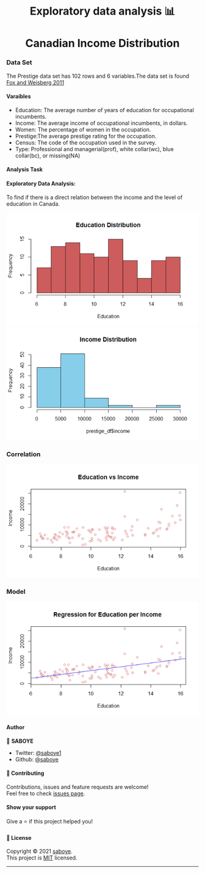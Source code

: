 <h1 align="center">Exploratory data analysis 📊</h1>
<h1 align="center">Canadian Income Distribution</h1>

 <h3> Data Set</h3>
  The Prestige data set has 102 rows and 6 variables.The data set is found <a href="https://socialsciences.mcmaster.ca/jfox/books/Companion/data/Prestige.txt">Fox and Weisberg 2011</a>

 
 #### Varaibles 
- Education: The average number of years of education for occupational incumbents.
- Income: The average income of occupational incumbents, in dollars.
- Women: The percentage of women in the occupation.
- Prestige:The average prestige rating for the occupation.
- Census: The code of the occupation used in the survey.
- Type: Professional and managerial(prof), white collar(wc), blue collar(bc), or missing(NA)

#### Analysis Task
#### Exploratory Data Analysis:
To find if there is a direct relation between the income and the level of education in Canada.

<img src="/images/Education.png" alt="Education Distribution" > 
<img src="/images/Income.png" alt="Income Distribution" >

### Correlation 
<img src="/images/Correlation.png" alt="Correlation  Distribution" > 

### Model 
<img src="/images/Reression.png" alt="Correlation  Distribution" > 


#### Author

👤 **SABOYE**

* Twitter: [@saboye1](https://twitter.com/saboye1 )
* Github: [@saboye](https://github.com/saboye)

#### 🤝 Contributing

Contributions, issues and feature requests are welcome!<br />Feel free to check [issues page](https://github.com/saboye/EDA-Canadian-Income-Distribution/issues).

#### Show your support

Give a ⭐️ if this project helped you!

#### 📝 License

Copyright © 2021 [saboye](https://github.com/saboye).<br />
This project is [MIT](https://github.com/saboye/EDA-Canadian-Income-Distribution/blob/master/LICENSE) licensed.

***
